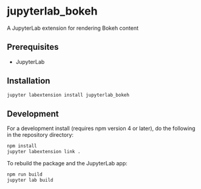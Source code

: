 # jupyterlab_bokeh

A JupyterLab extension for rendering Bokeh content

## Prerequisites

* JupyterLab

## Installation

```bash
jupyter labextension install jupyterlab_bokeh
```

## Development

For a development install (requires npm version 4 or later), do the following in the repository directory:

```bash
npm install
jupyter labextension link .
```

To rebuild the package and the JupyterLab app:

```bash
npm run build
jupyter lab build
```
